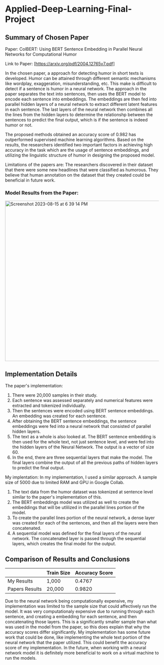 # Applied-Deep-Learning-Final-Project

## Summary of Chosen Paper
Paper: ColBERT: Using BERT Sentence Embedding in Parallel Neural Networks for Computational Humor

Link to Paper: [https://arxiv.org/pdf/2004.12765v7.pdf]

In the chosen paper, a approach for detecting humor in short texts is developed. Humor can be attained through different semantic mechanisms like wordplay, exaggeration, misunderstanding, etc. This make is difficult to detect if a sentence is humor in a neural network. The approach in the paper separates the text into sentences, then uses the BERT model to encode each sentence into embeddings. The embeddings are then fed into parallel hidden layers of a neural network to extract different latent features in each sentence. The last layers of the neural network then combines all the lines from the hidden layers to determine the relationshp between the sentences to predict the final output, which is if the sentence is indeed humor or not. 


The proposed methods obtained an accuracy score of 0.982 has outperformed supervised machine learning algorithms. Based on the results, the researchers identified two important factors in achieving high accuracy in the task which are the usage of sentence embeddings, and utilizing the linguistic structure of humor in designing the proposed model. 

Limitations of the papers are:
The researchers discovered in their dataset that there were some new headlines that were classified as humorous. They believe that human annotation on the dataset that they created could be beneficial in future work. 

### Model Results from the Paper:

<img width="526" alt="Screenshot 2023-08-15 at 6 39 14 PM" src="https://github.com/doironm1ATWIT/Applied-Deep-Learning-Final-Project/assets/59668854/e5fd09ea-8991-4085-9b29-4d28b80ed34a">




## Implementation Details

The paper's implementation:
1. There were 20,000 samples in their study. 
1. Each sentence was assessed separately and numerical features were extracted and tokenized individually.
2. Then the sentences were encoded using BERT sentence embeddings. An embedding was created for each sentence.
3. After obtaining the BERT sentence embeddings, the sentence embeddings were fed into a neural network that consisted of parallel hidden layers. 
4. The text as a whole is also looked at. The BERT sentence embedding is then used for the whole text, not just sentence level, and were fed into the hidden layers of the Neural Network. The output is a vector of size 60.
5. In the end, there are three sequential layers that make the model. The final layers combine the output of all the previous paths of hidden layers to predict the final output.



My implentation:
In my implementation, I used a similar approach. A sample size of 5000 due to limited RAM and GPU in Google Collab.

1. The text data from the humor dataset was tokenized at sentence level similar to the paper's implementation of this. 
2. The BERT embeddings model was utilized as well to create the embeddings that will be utlilized in the parallel lines portion of the model.
3. To create the parallel lines portion of the neural network, a dense layer was created for each of the sentences, and then all the layers were then concatenated.
4. A sequential model was defined for the final layers of the neural network. The concatenated layer is passed through the sequential layers, which creates the final model for the output.




## Comparison of Results and Conclusions

|                              | Train Size  | Accuracy Score |
| ---------------------------- | ----------- | -------------- |
| My Results                   |  1,000      |  0.4767        |
| Papers Results               |  20,000     |  0.9820        |

Due to the neural network being computationally expensive, my implementation was limited to the sample size that could affectively run the model. It was very computationaly expensive due to running through each sentence, and creating a embedding for each sentence, and then concatenating those layers. This is a significantly smaller sample than what was used in the model from the paper, so this does explain that why the accuracy scores differ significantly. My implementation has some future work that could be done, like implementing the whole text portion of the neural network that the paper utilized. This could benefit the accuracy score of my implementation. In the future, when working with a neural network model it is definitely more beneficial to work on a virtual machine to run the models. 

